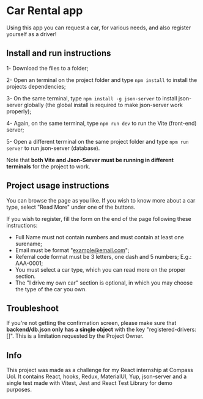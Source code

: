 # Car Rental app

Using this app you can request a car, for various needs, and also register yourself as a driver!

## Install and run instructions

1- Download the files to a folder;

2- Open an terminal on the project folder and type `npm install` to install the projects dependencies;

3- On the same terminal, type `npm install -g json-server` to install json-server globally (the global install is required to make json-server work properly);

4- Again, on the same terminal, type `npm run dev` to run the Vite (front-end) server;

5- Open a different terminal on the same project folder and type `npm run server` to run json-server (database).

Note that <strong>both Vite and Json-Server must be running in different terminals</strong> for the project to work.

## Project usage instructions

You can browse the page as you like. If you wish to know more about a car type, select "Read More" under one of the buttons.

If you wish to register, fill the form on the end of the page following these instructions:

- Full Name must not contain numbers and must contain at least one surename;
- Email must be format "example@email.com";
- Referral code format must be 3 letters, one dash and 5 numbers; E.g.: AAA-0001;
- You must select a car type, which you can read more on the proper section.
- The "I drive my own car" section is optional, in which you may choose the type of the car you own.

## Troubleshoot

If you're not getting the confirmation screen, please make sure that <strong>backend/db.json only has a single object</strong> with the key "registered-drivers: []". This is a limitation requested by the Project Owner.

## Info

This project was made as a challenge for my React internship at Compass Uol. It contains React, hooks, Redux, MaterialUI, Yup, json-server and a single test made with Vitest, Jest and React Test Library for demo purposes.
